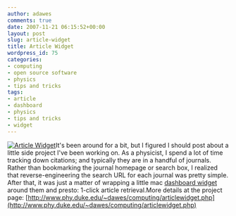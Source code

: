 ```yaml
---
author: adawes
comments: true
date: 2007-11-21 06:15:52+00:00
layout: post
slug: article-widget
title: Article Widget
wordpress_id: 75
categories:
- computing
- open source software
- physics
- tips and tricks
tags:
- article
- dashboard
- physics
- tips and tricks
- widget
---
```


[![Article Widget](http://dawes.files.wordpress.com/2007/11/science.png)](http://www.phy.duke.edu/~dawes/computing/articlewidget.php)It's been around for a bit, but I figured I should post about a little side project I've been working on. As a physicist, I spend a lot of time tracking down citations; and typically they are in a handful of journals. Rather than bookmarking the journal homepage or search box, I realized that reverse-engineering the search URL for each journal was pretty simple. After that, it was just a matter of wrapping a little mac [dashboard widget](http://www.phy.duke.edu/~dawes/computing/articlewidget.php) around them and presto: 1-click article retrieval.More details at the project page: [http://www.phy.duke.edu/~dawes/computing/articlewidget.php](http://www.phy.duke.edu/~dawes/computing/articlewidget.php)
